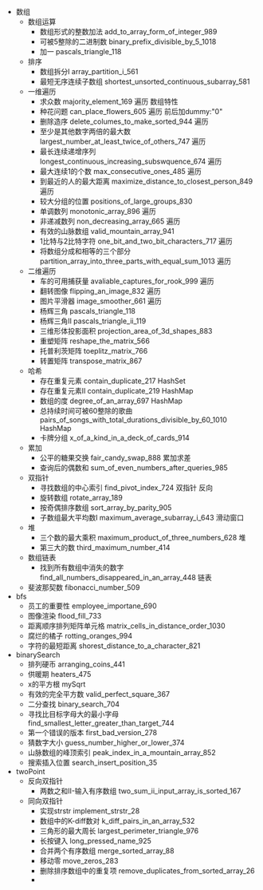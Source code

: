
* 数组
    - 数组运算
        + 数组形式的整数加法  add_to_array_form_of_integer_989 
        + 可被5整除的二进制数  binary_prefix_divisible_by_5_1018
        + 加一  pascals_triangle_118  
    - 排序
        + 数组拆分I  array_partition_i_561
        + 最短无序连续子数组  shortest_unsorted_continuous_subarray_581
    - 一维遍历
        + 求众数  majority_element_169  遍历 数组特性
        + 种花问题  can_place_flowers_605   遍历 前后加dummy:"0"
        + 删除造序  delete_columes_to_make_sorted_944   遍历
        + 至少是其他数字两倍的最大数  largest_number_at_least_twice_of_others_747  遍历
        + 最长连续递增序列  longest_continuous_increasing_subswquence_674  遍历
        + 最大连续1的个数  max_consecutive_ones_485  遍历
        + 到最近的人的最大距离  maximize_distance_to_closest_person_849  遍历
        + 较大分组的位置  positions_of_large_groups_830  
        + 单调数列  monotonic_array_896  遍历
        + 非递减数列  non_decreasing_array_665  遍历
        + 有效的山脉数组  valid_mountain_array_941
        + 1比特与2比特字符  one_bit_and_two_bit_characters_717  遍历
        + 将数组分成和相等的三个部分  partition_array_into_three_parts_with_equal_sum_1013  遍历
    - 二维遍历
        + 车的可用捕获量   avaliable_captures_for_rook_999 遍历
        + 翻转图像  flipping_an_image_832  遍历
        + 图片平滑器 image_smoother_661  遍历
        + 杨辉三角  pascals_triangle_118  
        + 杨辉三角II  pascals_triangle_ii_119
        + 三维形体投影面积  projection_area_of_3d_shapes_883
        + 重塑矩阵  reshape_the_matrix_566
        + 托普利茨矩阵  toeplitz_matrix_766
        + 转置矩阵  transpose_matrix_867
    - 哈希
        + 存在重复元素    contain_duplicate_217   HashSet
        + 存在重复元素II  contain_duplicate_219   HashMap
        + 数组的度  degree_of_an_array_697  HashMap
        + 总持续时间可被60整除的歌曲  pairs_of_songs_with_total_durations_divisible_by_60_1010  HashMap
        + 卡牌分组  x_of_a_kind_in_a_deck_of_cards_914
    - 累加
        + 公平的糖果交换  fair_candy_swap_888  累加求差
        + 查询后的偶数和  sum_of_even_numbers_after_queries_985
    - 双指针
        + 寻找数组的中心索引 find_pivot_index_724    双指针 反向
        + 旋转数组  rotate_array_189
        + 按奇偶排序数组  sort_array_by_parity_905
        + 子数组最大平均数I  maximum_average_subarray_i_643  滑动窗口
    - 堆
        + 三个数的最大乘积  maximum_product_of_three_numbers_628 堆
        + 第三大的数  third_maximum_number_414
    - 数组链表
        + 找到所有数组中消失的数字  find_all_numbers_disappeared_in_an_array_448    链表
    - 斐波那契数 fibonacci_number_509
* bfs
    - 员工的重要性  employee_importane_690
    - 图像渲染  flood_fill_733
    - 距离顺序排列矩阵单元格  matrix_cells_in_distance_order_1030
    - 腐烂的橘子  rotting_oranges_994
    - 字符的最短距离  shorest_distance_to_a_character_821
* binarySearch
    - 排列硬币  arranging_coins_441
    - 供暖期  heaters_475
    - x的平方根  mySqrt
    - 有效的完全平方数  valid_perfect_square_367
    - 二分查找  binary_search_704
    - 寻找比目标字母大的最小字母  find_smallest_letter_greater_than_target_744
    - 第一个错误的版本  first_bad_version_278
    - 猜数字大小  guess_number_higher_or_lower_374
    - 山脉数组的峰顶索引  peak_index_in_a_mountain_array_852
    - 搜索插入位置  search_insert_position_35
* twoPoint
    - 反向双指针
        + 两数之和II-输入有序数组  two_sum_ii_input_array_is_sorted_167
    - 同向双指针
        + 实现strstr  implement_strstr_28
        + 数组中的K-diff数对  k_diff_pairs_in_an_array_532
        + 三角形的最大周长  largest_perimeter_triangle_976
        + 长按键入  long_pressed_name_925
        + 合并两个有序数组  merge_sorted_array_88
        + 移动零  move_zeros_283
        + 删除排序数组中的重复项  remove_duplicates_from_sorted_array_26
        + 




